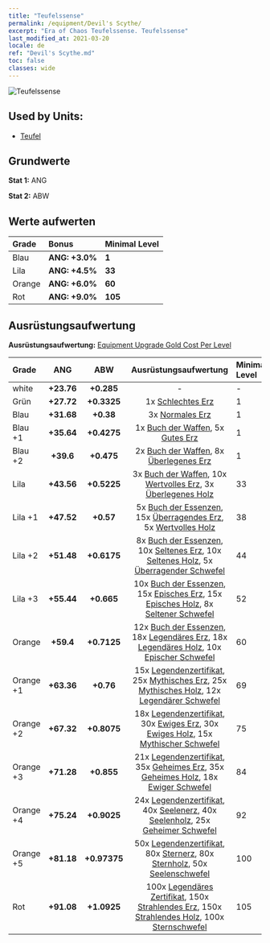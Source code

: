 ```yaml
---
title: "Teufelssense"
permalink: /equipment/Devil's Scythe/
excerpt: "Era of Chaos Teufelssense. Teufelssense"
last_modified_at: 2021-03-20
locale: de
ref: "Devil's Scythe.md"
toc: false
classes: wide
---
```


  ![Teufelssense](/images/e/e_5071.png)

## Used by Units:

* [Teufel](/de/units/Devil/) 


## Grundwerte
 **Stat 1:** ANG

 **Stat 2:** ABW

## Werte aufwerten

  |     Grade    |   Bonus | Minimal Level | 
  |:-------------|:--------|:--------------| 
  | Blau | **ANG: +3.0%** | **1** | 
  | Lila | **ANG: +4.5%** | **33** | 
  | Orange | **ANG: +6.0%** | **60** | 
  | Rot | **ANG: +9.0%** | **105** | 


## Ausrüstungsaufwertung
 **Ausrüstungsaufwertung:** [Equipment Upgrade Gold Cost Per Level](/equipment/EquipmentUpgradeCostPerLevel/) 

  |          Grade      | ANG | ABW | Ausrüstungsaufwertung | Minimal Level |
  |:--------------------|:---------:|:---------:|:----------------:|:--------------|
  | white | **+23.76** | **+0.285** | - | - |
  | Grün | **+27.72** | **+0.3325** | 1x [Schlechtes Erz](/de/Items/mat_1/) | 1 |
  | Blau | **+31.68** | **+0.38** | 3x [Normales Erz](/de/Items/mat_6/) | 1 |
  | Blau +1 | **+35.64** | **+0.4275** | 1x [Buch der Waffen](/de/Items/mat_18/), 5x [Gutes Erz](/de/Items/mat_12/) | 1 |
  | Blau +2 | **+39.6** | **+0.475** | 2x [Buch der Waffen](/de/Items/mat_25/), 8x [Überlegenes Erz](/de/Items/mat_19/) | 1 |
  | Lila | **+43.56** | **+0.5225** | 3x [Buch der Waffen](/de/Items/mat_32/), 10x [Wertvolles Erz](/de/Items/mat_26/), 3x [Überlegenes Holz](/de/Items/mat_20/) | 33 |
  | Lila +1 | **+47.52** | **+0.57** | 5x [Buch der Essenzen](/de/Items/mat_39/), 15x [Überragendes Erz](/de/Items/mat_33/), 5x [Wertvolles Holz](/de/Items/mat_27/) | 38 |
  | Lila +2 | **+51.48** | **+0.6175** | 8x [Buch der Essenzen](/de/Items/mat_46/), 10x [Seltenes Erz](/de/Items/mat_40/), 10x [Seltenes Holz](/de/Items/mat_41/), 5x [Überragender Schwefel](/de/Items/mat_36/) | 44 |
  | Lila +3 | **+55.44** | **+0.665** | 10x [Buch der Essenzen](/de/Items/mat_53/), 15x [Episches Erz](/de/Items/mat_47/), 15x [Episches Holz](/de/Items/mat_48/), 8x [Seltener Schwefel](/de/Items/mat_43/) | 52 |
  | Orange | **+59.4** | **+0.7125** | 12x [Buch der Essenzen](/de/Items/mat_60/), 18x [Legendäres Erz](/de/Items/mat_54/), 18x [Legendäres Holz](/de/Items/mat_55/), 10x [Epischer Schwefel](/de/Items/mat_50/) | 60 |
  | Orange +1 | **+63.36** | **+0.76** | 15x [Legendenzertifikat](/de/Items/mat_67/), 25x [Mythisches Erz](/de/Items/mat_61/), 25x [Mythisches Holz](/de/Items/mat_62/), 12x [Legendärer Schwefel](/de/Items/mat_57/) | 69 |
  | Orange +2 | **+67.32** | **+0.8075** | 18x [Legendenzertifikat](/de/Items/mat_74/), 30x [Ewiges Erz](/de/Items/mat_68/), 30x [Ewiges Holz](/de/Items/mat_69/), 15x [Mythischer Schwefel](/de/Items/mat_64/) | 75 |
  | Orange +3 | **+71.28** | **+0.855** | 21x [Legendenzertifikat](/de/Items/mat_81/), 35x [Geheimes Erz](/de/Items/mat_75/), 35x [Geheimes Holz](/de/Items/mat_76/), 18x [Ewiger Schwefel](/de/Items/mat_71/) | 84 |
  | Orange +4 | **+75.24** | **+0.9025** | 24x [Legendenzertifikat](/de/Items/mat_88/), 40x [Seelenerz](/de/Items/mat_82/), 40x [Seelenholz](/de/Items/mat_83/), 25x [Geheimer Schwefel](/de/Items/mat_78/) | 92 |
  | Orange +5 | **+81.18** | **+0.97375** | 50x [Legendenzertifikat](/de/Items/mat_95/), 80x [Sternerz](/de/Items/mat_89/), 80x [Sternholz](/de/Items/mat_90/), 50x [Seelenschwefel](/de/Items/mat_85/) | 100 |
  | Rot | **+91.08** | **+1.0925** | 100x [Legendäres Zertifikat](/de/Items/mat_102/), 150x [Strahlendes Erz](/de/Items/mat_96/), 150x [Strahlendes Holz](/de/Items/mat_97/), 100x [Sternschwefel](/de/Items/mat_92/) | 105 |

